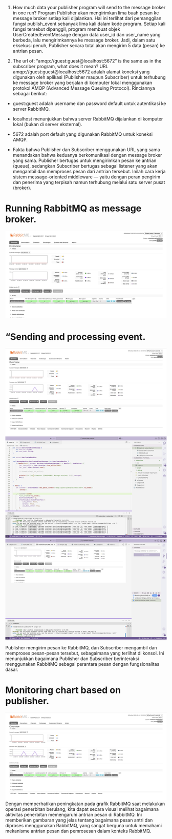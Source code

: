 1. How much data your publisher program will send to the message broker in one run?
Program Publisher akan mengirimkan lima buah pesan ke message broker setiap kali dijalankan. Hal ini terlihat dari pemanggilan fungsi publish_event sebanyak lima kali dalam kode program. Setiap kali fungsi tersebut dipanggil, program membuat objek UserCreatedEventMessage dengan data user_id dan user_name yang berbeda, lalu mengirimkannya ke message broker. Jadi, dalam satu eksekusi penuh, Publisher secara total akan mengirim 5 data (pesan) ke antrian pesan.

2. The url of: “amqp://guest:guest@localhost:5672” is the same as in the subscriber program, what does it mean?
URL amqp://guest:guest@localhost:5672 adalah alamat koneksi yang digunakan oleh aplikasi (Publisher maupun Subscriber) untuk terhubung ke message broker yang berjalan di komputer lokal menggunakan protokol AMQP (Advanced Message Queuing Protocol). Rinciannya sebagai berikut:

- guest:guest adalah username dan password default untuk autentikasi ke server RabbitMQ.

- localhost menunjukkan bahwa server RabbitMQ dijalankan di komputer lokal (bukan di server eksternal).

- 5672 adalah port default yang digunakan RabbitMQ untuk koneksi AMQP.

- Fakta bahwa Publisher dan Subscriber menggunakan URL yang sama menandakan bahwa keduanya berkomunikasi dengan message broker yang sama. Publisher bertugas untuk mengirimkan pesan ke antrian (queue), sedangkan Subscriber bertugas sebagai listener yang akan mengambil dan memproses pesan dari antrian tersebut. Inilah cara kerja sistem message-oriented middleware — yaitu dengan peran pengirim dan penerima yang terpisah namun terhubung melalui satu server pusat (broker).

# Running RabbitMQ as message broker.
![Alt text](images/image1.jpg)


# “Sending and processing event.
![Alt text](images/image2.jpg)
![Alt text](images/image3.jpg)
![Alt text](images/image4.jpg)

 Publisher mengirim pesan ke RabbitMQ, dan Subscriber mengambil dan memproses pesan-pesan tersebut, sebagaimana yang terlihat di konsol. Ini menunjukkan bagaimana Publisher dan Subscriber berinteraksi menggunakan RabbitMQ sebagai perantara pesan dengan fungsionalitas dasar.

 # Monitoring chart based on publisher.
![Alt text](images/image5.jpg)
Dengan memperhatikan peningkatan pada grafik RabbitMQ saat melakukan operasi penerbitan berulang, kita dapat secara visual melihat bagaimana aktivitas penerbitan memengaruhi antrian pesan di RabbitMQ. Ini memberikan gambaran yang jelas tentang bagaimana pesan antri dan diproses menggunakan RabbitMQ, yang sangat berguna untuk memahami mekanisme antrian pesan dan pemrosesan dalam konteks RabbitMQ.